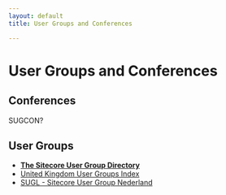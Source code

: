 ```yaml
---
layout: default
title: User Groups and Conferences

---
```


# User Groups and Conferences

## Conferences
SUGCON?

## User Groups
* **[The Sitecore User Group Directory](http://sitecoreug.org/)**
* [United Kingdom User Groups Index](http://www.sitecore.net/TechUserGroupUK)
* [SUGL - Sitecore User Group Nederland](http://www.sugnl.net/)
